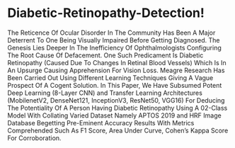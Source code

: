 # Diabetic-Retinopathy-Detection!
The Reticence Of Ocular Disorder In The Community Has Been A Major Deterrent To One Being Visually Impaired Before  Getting Diagnosed. The Genesis Lies Deeper In The Inefficiency Of  Ophthalmologists Configuring The Root Cause Of Defacement. One  Such Predicament Is Diabetic Retinopathy (Caused Due To Changes  In Retinal Blood Vessels) Which Is In An Upsurge Causing  Apprehension For Vision Loss. Meagre Research Has Been Carried Out  Using Different Learning Techniques Giving A Vague Prospect Of A  Cogent Solution. In This Paper, We Have Subsumed Potent Deep  Learning (8-Layer CNN) and Transfer Learning Architectures  (MobilenetV2, DenseNet121, InceptionV3, ResNet50, VGG16) For  Deducing The Potentiality Of A Person Having Diabetic Retinopathy  Using A 02-Class Model With Collating Varied Dataset Namely  APTOS 2019 and HRF Image Database Begetting Pre-Eminent  Accuracy Results With Metrics Comprehended Such As F1 Score,  Area Under Curve, Cohen’s Kappa Score For Corroboration.


